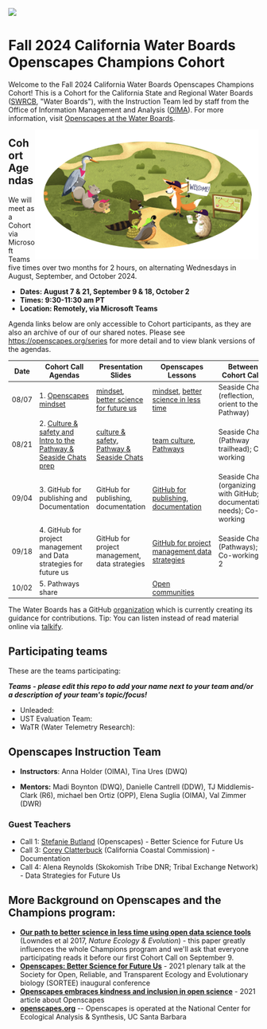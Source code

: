 <a align="left" href="https://github.com/openscapes/2023-swrcb/"><img src="https://github.githubassets.com/images/modules/logos_page/GitHub-Mark.png" width="35px"/></a>

# Fall 2024 California Water Boards Openscapes Champions Cohort

Welcome to the Fall 2024 California Water Boards Openscapes Champions Cohort! This is a Cohort for the California State and Regional Water Boards ([SWRCB](https://www.waterboards.ca.gov/), "Water Boards"), with the Instruction Team led by staff from the Office of Information Management and Analysis ([OIMA](https://www.waterboards.ca.gov/resources/oima/)). For more information, visit [Openscapes at the Water Boards](https://cawaterboarddatacenter.github.io/swrcb-openscapes/).

<img src="horst-champions-trailhead.png" align="right" width="450"/>

## Cohort Agendas

We will meet as a Cohort via Microsoft Teams five times over two months for 2 hours, on alternating Wednesdays in August, September, and October 2024.

-   **Dates: August 7 & 21, September 9 & 18, October 2**
-   **Times: 9:30-11:30 am PT**
-   **Location: Remotely, via Microsoft Teams**

Agenda links below are only accessible to Cohort participants, as they are also an archive of our of our shared notes. Please see <https://openscapes.org/series> for more detail and to view blank versions of the agendas.

| Date  | Cohort Call Agendas                                                                                                                                                                                                                                                                                                                    | Presentation Slides                                                                                                                                                                                                   | Openscapes Lessons                                                                                                                                                                                   | Between Cohort Calls                                                   |
|---------------|---------------|---------------|---------------|---------------|
| 08/07 | 1\. [Openscapes mindset](https://cawaterboards-my.sharepoint.com/:w:/r/personal/anna_holder_waterboards_ca_gov/Documents/Documents/01_OIMA/Openscapes/2024%20SWRCB%20F/Meeting%20Materials%20%5B2024-swrcb-f%5D/Call%201_CallAgenda-Notes%20%5B2024-swrcb-fall%5D.docx?d=w5d5d6ee723d44a82a7c217291895242d&csf=1&web=1&e=tELe7l)    | [mindset](https://cawaterboards-my.sharepoint.com/:b:/r/personal/anna_holder_waterboards_ca_gov/Documents/Documents/01_OIMA/Openscapes/2024%20SWRCB%20F/Meeting%20Materials%20%5B2024-swrcb-f%5D/Call%201_%20Mindset.pdf?csf=1&web=1&e=CP6yKX), [better science for future us](https://cawaterboards-my.sharepoint.com/:b:/r/personal/anna_holder_waterboards_ca_gov/Documents/Documents/01_OIMA/Openscapes/2024%20SWRCB%20F/Meeting%20Materials%20%5B2024-swrcb-f%5D/Call%201_BetterScience_FutureUs.pdf?csf=1&web=1&e=lCukeK)    | [mindset](https://openscapes.github.io/series/core-lessons/mindset.html), [better science in less time](https://openscapes.github.io/series/core-lessons/better-science.html)                        | Seaside Chat (reflection, orient to the Pathway)                       |
| 08/21 | 2\. [Culture & safety and Intro to the Pathway & Seaside Chats prep](https://cawaterboards-my.sharepoint.com/:w:/r/personal/anna_holder_waterboards_ca_gov/Documents/Documents/01_OIMA/Openscapes/2024%20SWRCB%20F/Meeting%20Materials%20%5B2024-swrcb-f%5D/Call%202_CallAgenda-Notes%20%5B2024-swrcb-fall%5D.docx?d=w93b964f4a4594973a6deaaaee95b4d21&csf=1&web=1&e=Rs04Rn) | [culture & safety](https://cawaterboards-my.sharepoint.com/:b:/r/personal/anna_holder_waterboards_ca_gov/Documents/Documents/01_OIMA/Openscapes/2024%20SWRCB%20F/Meeting%20Materials%20%5B2024-swrcb-f%5D/Call%202_%20Culture%20%26%20Safety.pdf?csf=1&web=1&e=zCUCCP), [Pathway & Seaside Chats](https://cawaterboards-my.sharepoint.com/:b:/r/personal/anna_holder_waterboards_ca_gov/Documents/Documents/01_OIMA/Openscapes/2024%20SWRCB%20F/Meeting%20Materials%20%5B2024-swrcb-f%5D/Call%202_%20Intro%20to%20Pathway%20and%20Seaside%20Chats.pdf?csf=1&web=1&e=jszaZv) | [team culture](https://openscapes.github.io/series/core-lessons/team-culture.html), [Pathways](https://openscapes.github.io/series/core-lessons/pathways.html)                                       | Seaside Chat (Pathway trailhead); Co-working                           |
| 09/04 | 3\. GitHub for publishing and Documentation | GitHub for publishing, documentation | [GitHub for publishing](https://openscapes.github.io/series/core-lessons/github/github-pub.html), [documentation](https://openscapes.github.io/series/additional-lessons/documentation.html)         | Seaside Chat (organizing with GitHub; documentation needs); Co-working |
| 09/18 | 4\. GitHub for project management and Data strategies for future us | GitHub for project management, data strategies  | [GitHub for project management](https://openscapes.github.io/series/core-lessons/github/github-issues.html),[data strategies](https://openscapes.github.io/series/core-lessons/data-strategies.html) | Seaside Chat (Pathways); Co-working X 2                                |
| 10/02 | 5\. Pathways share   |                                                                                                                                                                                                                       | [Open communities](https://openscapes.github.io/series/core-lessons/communities.html)                                                                                                                |                                                                        |

The Water Boards has a GitHub [organization](https://github.com/CAWaterBoardDataCenter) which is currently creating its guidance for contributions. Tip: You can listen instead of read material online via [talkify](https://talkify.net/web-reader-read-any-website-aloud).

## Participating teams

These are the teams participating:

***Teams - please edit this repo to add your name next to your team and/or a description of your team's topic/focus!***

-   Unleaded:
-   UST Evaluation Team:
-   WaTR (Water Telemetry Research):
  
## Openscapes Instruction Team

-   **Instructors**: Anna Holder (OIMA), Tina Ures (DWQ)

-   **Mentors:** Madi Boynton (DWQ), Danielle Cantrell (DDW), TJ Middlemis-Clark (R6), michael ben Ortiz (OPP), Elena Suglia (OIMA), Val Zimmer (DWR)

### Guest Teachers

-   Call 1: [Stefanie Butland](https://openscapes.org/team.html) (Openscapes) - Better Science for Future Us
-   Call 3: [Corey Clatterbuck](https://www.coreyclatterbuck.com/) (California Coastal Commission) - Documentation
-   Call 4: Alena Reynolds (Skokomish Tribe DNR; Tribal Exchange Network) - Data Strategies for Future Us

## More Background on Openscapes and the Champions program:


-   [**Our path to better science in less time using open data science tools**](https://www.nature.com/articles/s41559-017-0160) (Lowndes et al 2017, *Nature Ecology & Evolution*) - this paper greatly influences the whole Champions program and we'll ask that everyone participating reads it before our first Cohort Call on September 9.
-   [**Openscapes: Better Science for Future Us**](https://docs.google.com/presentation/d/1HGw4P095-lblHiGQHXYidHiVysjrPxuojxTxKtE13vk/edit#slide=id.ge2b7c2f974_0_2017) - 2021 plenary talk at the Society for Open, Reliable, and Transparent Ecology and Evolutionary biology (SORTEE) inaugural conference
-   [**Openscapes embraces kindness and inclusion in open science**](https://sparcopen.org/impact-story/openscapes-embraces-kindness-and-inclusion-of-open-science/) - 2021 article about Openscapes
-   [**openscapes.org**](https://openscapes.org/) -- Openscapes is operated at the National Center for Ecological Analysis & Synthesis, UC Santa Barbara
